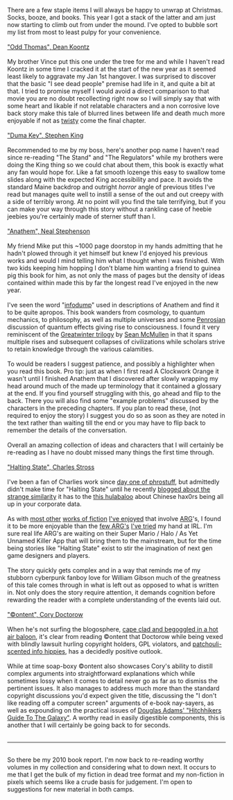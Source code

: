 There are a few staple items I will always be happy to unwrap at Christmas.  Socks, booze, and books.  This year I got a stack of the latter and am just now starting to climb out from under the mound.  I've opted to bubble sort my list from most to least pulpy for your convenience.<br /><br /><a href="http://oddthomas.deankoontz.com/">"Odd Thomas", Dean Koontz</a><br /><br />My brother Vince put this one under the tree for me and while I haven't read Koontz in some time I cracked it at the start of the new year as it seemed least likely to aggravate my  Jan 1st hangover.  I was surprised to discover that the basic "I see dead people" premise had life in it, and quite a bit at that.  I tried to promise myself I would avoid a direct comparison to that movie you are no doubt recollecting right now so I will simply say that with some heart and likable if not relatable characters and a non corrosive love back story make this tale of blurred lines between life and death much more enjoyable if not as <a href="http://uncyclopedia.wikia.com/wiki/M._Night_Shyamalan">twisty</a> come the final chapter.<br /><br /><a href="http://www.stephenking.com/library/novel/duma_key.html">"Duma Key", Stephen King</a><br /><br />Recommended to me by my boss, here's another pop name I haven't read since re-reading "The Stand" and "The Regulators" while my brothers were doing the King thing so we could chat about them, this book is exactly what any fan would hope for.  Like a fat smooth lozenge this easy to swallow tome slides along with the expected King accessibility and pace.  It avoids the standard Maine backdrop and outright <span style="font-style: italic;">horror</span> angle of previous titles I've read but manages quite well to instill a sense of the out and out creepy with a side of terribly wrong.  At no point will you find the tale terrifying, but if you can make your way through this story without a rankling case of heebie jeebies you're certainly made of sterner stuff than I.<br /><br /><a href="http://www.harpercollins.com/books/9780061474095/Anathem/index.aspx">"Anathem", Neal Stephenson</a><br /><br />My friend Mike put this ~1000 page doorstop in my hands admitting that he hadn't plowed through it yet himself but knew I'd enjoyed his previous works and would I mind telling him what I thought when I was finished.  With two kids keeping him hopping I don't blame him wanting a friend to guinea pig this book for him, as not only the mass of pages but the density of ideas contained within made this by far the longest read I've enjoyed in the new year.<br /><br />I've seen the word "<a href="http://en.wikipedia.org/wiki/Exposition_%28literary_technique%29#Information_dump">infodump</a>" used in descriptions of Anathem and find it to be quite apropos.  This book wanders from cosmology, to quantum mechanics, to philosophy, as well as multiple universes and some <a href="http://en.wikipedia.org/wiki/Roger_Penrose#Physics_and_consciousness">Penrosian</a> discussion of quantum effects giving rise to consciousness.  I found it very reminiscent of the <a href="http://us.macmillan.com/series/GreatwinterTrilogy">Greatwinter trilogy</a> by <a href="http://www.seanmcmullen.net.au/">Sean McMullen</a> in that it spans multiple rises and subsequent collapses of civilizations while scholars strive to retain knowledge through the various calamities.<br /><br />To would be readers I suggest patience, and possibly a highlighter when you read this book.  Pro tip: just as when I first read A Clockwork Orange it wasn't until I finished Anathem that I discovered after slowly wrapping my head around much of the made up terminology that it contained a glossary at the end.  If you find yourself struggling with this, go ahead and flip to the back.  There you will also find some "example problems" discussed by the characters in the preceding chapters.  If you plan to read these, (not required to enjoy the story) I suggest you do so as  soon as they are noted in the text rather than waiting till the end or you may have to flip back to remember the details of the conversation.<br /><br />Overall an amazing collection of ideas and characters that I will certainly be re-reading as I have no doubt missed many things the first time through.<br /><br /><a href="http://www.indiebound.org/book/9780441014989">"Halting State", Charles Stross</a><br /><br />I've been a fan of Charlies work since <a href="http://phrostuff.blogspot.com/2006/12/they-got-science-in-fiction-now.html">day one of phrostuff</a>, but admittedly didn't make time for "Halting State" until he recently <a href="http://www.antipope.org/charlie/blog-static/2010/01/team-red.html">blogged about the strange similarity</a> it has to the <a href="http://www.wired.com/threatlevel/2010/02/apt-hacks/">this hulabaloo</a> about Chinese hax0rs being all up in your corporate data.<br /><br />As with <a href="http://craphound.com/?p=187">most other</a> <a href="http://williamgibsonbooks.com/books/spook.asp">works of fiction</a> <a href="http://www.imdb.com/title/tt0119174/">I've enjoyed</a> that involve <a href="http://en.wikipedia.org/wiki/Alternate_reality_game">ARG</a>'s, I found it to be more enjoyable than the <a href="http://metacortex.netninja.com/my_notes/history.html">few ARG's</a> <a href="http://en.wikipedia.org/wiki/I_Love_Bees">I've tried</a> my hand at IRL.  I'm sure real life ARG's are waiting on their Super Mario / Halo / As Yet Unnamed Killer App that will bring them to the mainstream, but for the time being stories like "Halting State" exist to stir the imagination of next gen game designers and players.<br /><br />The story quickly gets complex and in a way that reminds me of my stubborn cyberpunk fanboy love for William Gibson much of the greatness of this tale comes through in what is left out as opposed to what is written in.  Not only does the story require attention, it demands cognition before rewarding the reader with a complete understanding of the events laid out.<br /><br /><a href="http://craphound.com/content/">"©ontent", Cory Doctorow</a><br /><br />When he's not surfing the blogosphere, <a href="http://xkcd.com/345/">cape clad and begoggled in a hot air baloon</a>, it's clear from reading ©ontent that Doctorow while being vexed with blindly lawsuit hurling copyright holders, GPL violators, and <a href="http://www.google.ca/search?q=%22patchouli-scented+info+hippies%22">patchouli-scented info hippies</a>, has a decidedly positive outlook.<br /><br />While at time soap-boxy ©ontent also showcases Cory's ability to distill complex arguments into straightforward explanations which while sometimes lossy when it comes to detail never go as far as to dismiss the pertinent issues.  It also manages to address much more than the standard copyright discussions you'd expect given the title, discussing the "I don't like reading off a computer screen" arguments of e-book nay-sayers, as well as expounding on the practical issues of <a href="http://www.douglasadams.com/creations/0345391802.html">Douglas Adams' "Hitchhikers Guide To The Galaxy"</a>.  A worthy read in easily digestible components, this is another that I will certainly be going back to for seconds.<br /><br /><hr /><br />So there be my 2010 book report.  I'm now back to re-reading worthy volumes in my collection and considering what to down next.  It occurs to me that I get the bulk of my fiction in dead tree format and my non-fiction in pixels which seems like a crude basis for judgement.  I'm open to suggestions for new material in both camps.